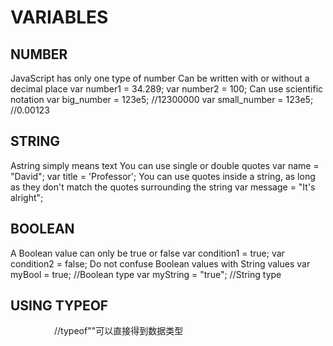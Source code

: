 # VARIABLES #
## NUMBER ##
JavaScript has only one type of number
Can be written with or without a decimal place
var number1 = 34.289;
var number2 = 100;
Can use scientific notation
var big_number = 123e5; //12300000
var small_number = 123e­5; //0.00123
## STRING ##
Astring simply means text
You can use single or double quotes
var name = "David";
var title = 'Professor';
You can use quotes inside a string, as long as they
don't match the quotes surrounding the string
var message = "It's alright";
## BOOLEAN ##
A Boolean value can only be true or false
var condition1 = true;
var condition2 = false;
Do not confuse Boolean values with String values
var myBool = true; //Boolean type
var myString = "true"; //String type
## USING TYPEOF ##
<!doctype html>
<html>
    <head>
        <title>Variable Type Example</title>
    </head>
    <body>
        <script>
            alert( '"John" is type: ' + typeof "John" + "\n\n"
                   + "3.14 is type: " + typeof 3.14 + "\n\n"
                   + "false is type: " + typeof false ) ;
        </script>
　　　　　//typeof""可以直接得到数据类型
    </body>
</html>
